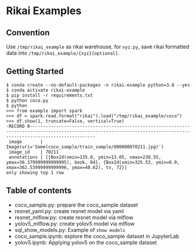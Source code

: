 # Rikai Examples
## Convention
Use `/tmp/rikai_example` as rikai warehouse, for `xyz.py`, save rikai formatted data into `/tmp/rikai_example/{xyz}[optional]`.

## Getting Started
```
$ conda create --no-default-packages -n rikai-example python=3.8 --yes
$ conda activate rikai-example
$ pip install -r requirements.txt
$ python coco.py
$ python
>>> from example import spark
>>> df = spark.read.format("rikai").load("/tmp/rikai_example/coco")
>>> df.show(1, truncate=False, vertical=True)
-RECORD 0---------------------------------------------------------------------------------------------------------------------------------------------------------------------
 image       | Image(uri='Some(coco_sample/train_sample/000000070211.jpg)')
 image_id    | 70211
 annotations | [{Box2d(xmin=135.0, ymin=13.05, xmax=230.55, ymax=36.379999999999995), book, 84}, {Box2d(xmin=325.53, ymin=0.0, xmax=362.53999999999996, ymax=40.62), tv, 72}]
only showing top 1 row
```

## Table of contents
+ coco_sample.py: prepare the coco_sample dataset
+ resnet_yaml.py: create resnet model via yaml
+ resnet_mlflow.py: create resnet model via mlflow
+ yolov5_mlflow.py: create yolov5 model via mlflow
+ sql_show_models.py: Example of `show models`
+ coco_sample.ipynb: explore the coco_sample dataset in JupyterLab
+ yolov5.ipynb: Applying yolov5 on the coco_sample dataset



